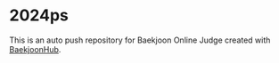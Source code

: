# 2024ps
This is an auto push repository for Baekjoon Online Judge created with [BaekjoonHub](https://github.com/BaekjoonHub/BaekjoonHub).
